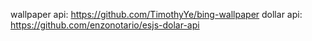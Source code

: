 wallpaper api: https://github.com/TimothyYe/bing-wallpaper
dollar api: https://github.com/enzonotario/esjs-dolar-api